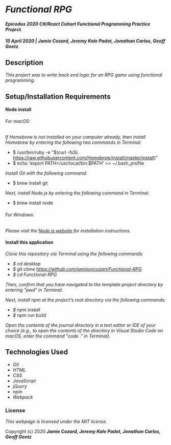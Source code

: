 # _Functional RPG_

#### _Epicodus 2020 C#/React Cohort Functional Programming Practice Project._

#### _15 April 2020 | Jamie Cozard, Jeremy Kale Padot, Jonathan Carlos, Geoff Goetz_

## Description

_This project was to write back end logic for an RPG game using functional programming._

## Setup/Installation Requirements

#### Node install

###### For macOS:
_If Homebrew is not installed on your computer already, then install Homebrew by entering the following two commands in Terminal:_
* $ /usr/bin/ruby -e "$(curl -fsSL https://raw.githubusercontent.com/Homebrew/install/master/install)"
* $ echo 'export PATH=/usr/local/bin:$PATH' >> ~/.bash_profile

_Install Git with the following command:_
* $ brew install git

_Next, install Node.js by entering the following command in Terminal:_
* $ brew install node

###### For Windows:
_Please visit the [Node.js website](https://nodejs.org/en/download/) for installation instructions._

#### Install this application

_Clone this repository via Terminal using the following commands:_
* _$ cd desktop_
* _$ git clone https://github.com/jamisoncozart/Functional-RPG_
* _$ cd Functional-RPG_

_Then, confirm that you have navigated to the template project directory by entering "pwd" in Terminal._

_Next, install npm at the project's root directory via the following commands:_
* _$ npm install_
* _$ npm run build_

_Open the contents of the journal directory in a text editor or IDE of your choice (e.g., to open the contents of the directory in Visual Studio Code on macOS, enter the command "code ." in Terminal)._

## Technologies Used

* _Git_
* _HTML_ 
* _CSS_ 
* _JavaScript_ 
* _jQuery_
* _npm_ 
* _Webpack_

### License

*This webpage is licensed under the MIT license.*

Copyright (c) 2020 **_Jamie Cozard, Jeremy Kale Padot, Jonathan Carlos, Geoff Goetz_**
